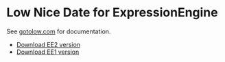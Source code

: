# Low Nice Date for ExpressionEngine

See [gotolow.com](http://gotolow.com/addons/low-nice-date) for documentation.

- [Download EE2 version](https://github.com/low/low_nice_date/archive/ee2.zip)
- [Download EE1 version](https://github.com/low/low_nice_date/archive/ee1.zip)
